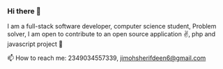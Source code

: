 ### Hi there 👋

<!--
**sheriffjimoh/sheriffjimoh** is a ✨ _special_ ✨ repository because its `README.md` (this file) appears on your GitHub profile.

Here are some ideas to get you started:

- 🔭 I’m currently working on ...
- 🌱 I’m currently learning ...
- 👯 I’m looking to collaborate on ...
- 🤔 I’m looking for help with ...
- 💬 Ask me about ...
- 📫 How to reach me: ...
- 😄 Pronouns: ...
- ⚡ Fun fact: ...
-->

I am a full-stack software developer, computer science student, 
Problem solver,
I am open to contribute to an open source application :v:, php and javascript project 🔭

📫 How to reach me: 2349034557339, jimohsherifdeen6@gmail.com
